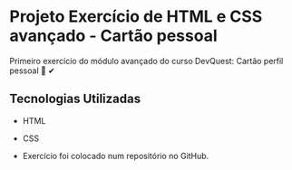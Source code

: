 # Projeto Exercício de HTML e CSS avançado - Cartão pessoal

Primeiro exercício do módulo avançado do curso DevQuest: Cartão perfil pessoal 🙌
✔

## Tecnologias Utilizadas
- HTML
- CSS

- Exercício foi colocado num repositório no GitHub.


